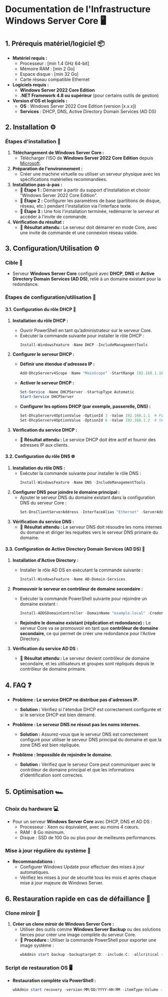 # Documentation de l'Infrastructure Windows Server Core 🖥️

## 1. Prérequis matériel/logiciel 📦
- **Matériel requis :**
  - Processeur : [min 1.4 GHz 64-bit]
  - Mémoire RAM : [min 2 Go]
  - Espace disque : [min 32 Go]
  - Carte réseau compatible Ethernet
- **Logiciels requis :**
  - **Windows Server 2022 Core Edition**
  - **.NET Framework 4.8 ou supérieur** (pour certains outils de gestion)
- **Version d'OS et logiciels :**
  - **OS** : Windows Server 2022 Core Edition (version [x.x.x])
  - **Services** : DHCP, DNS, Active Directory Domain Services (AD DS)

## 2. Installation ⚙️

### Étapes d'installation 🚀
1. **Téléchargement de Windows Server Core :**  
   - Télécharger l'ISO de **Windows Server 2022 Core Edition** depuis [Microsoft](https://www.microsoft.com/en-us/evalcenter/evaluate-windows-server).
2. **Préparation de l'environnement :**  
   - Créer une machine virtuelle ou utiliser un serveur physique avec les spécifications matérielles recommandées.
3. **Installation pas-à-pas :**
   - 📸 **Étape 1 :** Démarrer à partir du support d'installation et choisir "Windows Server 2022 Core Edition".
   - 📸 **Étape 2 :** Configurer les paramètres de base (partitions de disque, réseau, etc.) pendant l'installation via l'interface texte.
   - 📸 **Étape 3 :** Une fois l'installation terminée, redémarrer le serveur et accéder à l'invite de commande.
4. **Vérification du résultat :**
   - 📸 **Résultat attendu :** Le serveur doit démarrer en mode Core, avec une invite de commande et une connexion réseau valide.

## 3. Configuration/Utilisation ⚙️

### Cible 🎯
- Serveur **Windows Server Core** configuré avec **DHCP**, **DNS** et **Active Directory Domain Services (AD DS)**, relié à un domaine existant pour la redondance.

### Étapes de configuration/utilisation 🔧

#### 3.1. Configuration du rôle DHCP 🔄
1. **Installation du rôle DHCP :**
   - Ouvrir PowerShell en tant qu’administrateur sur le serveur Core.
   - Exécuter la commande suivante pour installer le rôle DHCP :
     ```powershell
     Install-WindowsFeature -Name DHCP -IncludeManagementTools
     ```
2. **Configurer le serveur DHCP :**
   - **Définir une étendue d'adresses IP :**
     ```powershell
     Add-DhcpServerv4Scope -Name "MainScope" -StartRange 192.168.1.100 -EndRange 192.168.1.200 -SubnetMask 255.255.255.0
     ```
   - **Activer le serveur DHCP :**
     ```powershell
     Set-Service -Name DHCPServer -StartupType Automatic
     Start-Service DHCPServer
     ```
   - **Configurer les options DHCP (par exemple, passerelle, DNS) :**
     ```powershell
     Set-DhcpServerv4OptionValue -OptionId 3 -Value 192.168.1.1  # Passerelle
     Set-DhcpServerv4OptionValue -OptionId 6 -Value 192.168.1.2  # Serveur DNS
     ```

3. **Vérification du service DHCP :**
   - 📸 **Résultat attendu :** Le service DHCP doit être actif et fournir des adresses IP aux clients.

#### 3.2. Configuration du rôle DNS 🌐
1. **Installation du rôle DNS :**
   - Exécuter la commande suivante pour installer le rôle DNS :
     ```powershell
     Install-WindowsFeature -Name DNS -IncludeManagementTools
     ```
2. **Configurer DNS pour joindre le domaine principal :**
   - Ajouter le serveur DNS du domaine existant dans la configuration DNS du serveur Core :
     ```powershell
     Set-DnsClientServerAddress -InterfaceAlias "Ethernet" -ServerAddresses 192.168.1.2
     ```
3. **Vérification du service DNS :**
   - 📸 **Résultat attendu :** Le serveur DNS doit résoudre les noms internes du domaine et diriger les requêtes vers le serveur DNS primaire du domaine.

#### 3.3. Configuration de Active Directory Domain Services (AD DS) 🔑
1. **Installation d'Active Directory :**
   - Installer le rôle AD DS en exécutant la commande suivante :
     ```powershell
     Install-WindowsFeature -Name AD-Domain-Services
     ```
2. **Promouvoir le serveur en contrôleur de domaine secondaire :**
   - Exécuter la commande PowerShell suivante pour rejoindre un domaine existant :
     ```powershell
     Install-ADDSDomainController -DomainName "example.local" -Credential (Get-Credential) -InstallDns:$true -NoGlobalCatalog:$false
     ```
   - **Rejoindre le domaine existant (réplication et redondance) :** 
     Le serveur Core va se promouvoir en tant que **contrôleur de domaine secondaire**, ce qui permet de créer une redondance pour l'Active Directory.
   
3. **Vérification du service AD DS :**
   - 📸 **Résultat attendu :** Le serveur devient contrôleur de domaine secondaire, et les utilisateurs et groupes sont répliqués depuis le contrôleur de domaine primaire.

## 4. FAQ ❓
- **Problème : Le service DHCP ne distribue pas d'adresses IP.**
  - **Solution :** Vérifiez si l'étendue DHCP est correctement configurée et si le service DHCP est bien démarré.
  
- **Problème : Le serveur DNS ne résout pas les noms internes.**
  - **Solution :** Assurez-vous que le serveur DNS est correctement configuré pour utiliser le serveur DNS principal du domaine et que la zone DNS est bien répliquée.

- **Problème : Impossible de rejoindre le domaine.**
  - **Solution :** Vérifiez que le serveur Core peut communiquer avec le contrôleur de domaine principal et que les informations d'identification sont correctes.

## 5. Optimisation 🏎️

### Choix du hardware 💻
- Pour un serveur **Windows Server Core** avec DHCP, DNS et AD DS :
  - Processeur : Xeon ou équivalent, avec au moins 4 cœurs.
  - RAM : 8 Go minimum.
  - Disque : SSD de 100 Go ou plus pour de meilleures performances.

### Mise à jour régulière du système 🔄
- **Recommandations :**  
  - Configurer Windows Update pour effectuer des mises à jour automatiques.
  - Vérifiez les mises à jour de sécurité tous les mois et après chaque mise à jour majeure de Windows Server.

## 6. Restauration rapide en cas de défaillance 🔄

### Clone miroir 💾
1. **Créer un clone miroir de Windows Server Core :**
   - Utiliser des outils comme **Windows Server Backup** ou des solutions tierces pour créer une image complète du serveur Core.
   - 📸 **Procédure :** Utiliser la commande PowerShell pour exporter une image système :
     ```powershell
     wbAdmin start backup -backuptarget:D: -include:C: -allcritical -quiet
     ```

### Script de restauration OS 🖥️
- **Restauration complète via PowerShell :**
  ```powershell
  wbAdmin start recovery -version:MM/DD/YYYY-HH:MM -itemType:Volume -items:C: -recoveryTarget:C:
